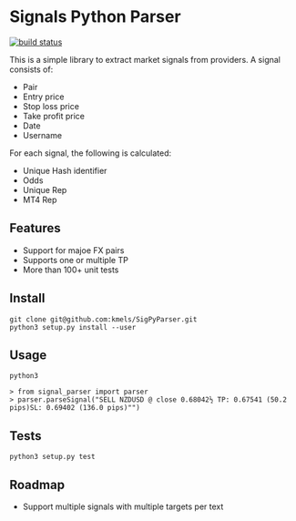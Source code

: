 # Signals Python Parser

[![build status](http://img.shields.io/travis/kmels/sigpyparser/master.svg?style=flat)](https://travis-ci.org/kmels/sigpyparser)

This is a simple library to extract market signals from providers. A signal
consists of:
  * Pair
  * Entry price
  * Stop loss price
  * Take profit price
  * Date
  * Username

For each signal, the following is calculated:
  * Unique Hash identifier
  * Odds
  * Unique Rep
  * MT4 Rep

Features
----
 * Support for majoe FX pairs
 * Supports one or multiple TP
 * More than 100+ unit tests

Install
----

```
git clone git@github.com:kmels/SigPyParser.git
python3 setup.py install --user
```

Usage
----

```
python3

> from signal_parser import parser
> parser.parseSignal("SELL NZDUSD @ close 0.68042½ TP: 0.67541 (50.2 pips)SL: 0.69402 (136.0 pips)"")
```

Tests
----

```
python3 setup.py test
```

Roadmap
----
* Support multiple signals with multiple targets per text
